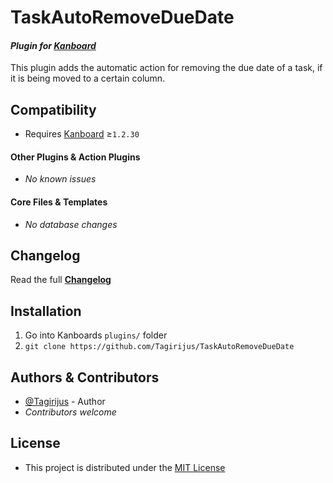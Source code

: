 # TaskAutoRemoveDueDate

#### _Plugin for [Kanboard](https://github.com/fguillot/kanboard "Kanboard - Kanban Project Management Software")_

This plugin adds the automatic action for removing the due date of a task, if it is being moved to a certain column.


Compatibility
-------------

- Requires [Kanboard](https://github.com/fguillot/kanboard "Kanboard - Kanban Project Management Software") ≥`1.2.30`

#### Other Plugins & Action Plugins
- _No known issues_
#### Core Files & Templates
- _No database changes_


Changelog
---------

Read the full [**Changelog**](../master/changelog.md "See changes")
 

Installation
------------

1. Go into Kanboards `plugins/` folder
2. `git clone https://github.com/Tagirijus/TaskAutoRemoveDueDate`


Authors & Contributors
----------------------

- [@Tagirijus](https://github.com/Tagirijus) - Author
- _Contributors welcome_


License
-------
- This project is distributed under the [MIT License](../master/LICENSE "Read The MIT license")
